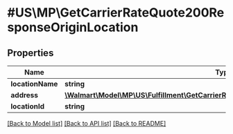 # #US\MP\GetCarrierRateQuote200ResponseOriginLocation

## Properties

Name | Type | Description | Notes
------------ | ------------- | ------------- | -------------
**locationName** | **string** |  |
**address** | [**\Walmart\Model\MP\US\Fulfillment\GetCarrierRateQuote200ResponseOriginLocationAddress**](GetCarrierRateQuote200ResponseOriginLocationAddress.md) |  |
**locationId** | **string** |  | [optional]


[[Back to Model list]](../) [[Back to API list]](../../Api/US/MP) [[Back to README]](../../README.md)
